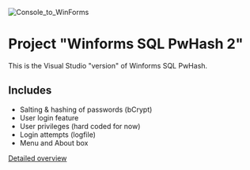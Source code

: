 ![Console_to_WinForms](https://img.shields.io/badge/Console➡️WinForms-Ported-00C853)

# Project "Winforms SQL PwHash 2"


This is the Visual Studio "version" of Winforms SQL PwHash.

## Includes

- Salting & hashing of passwords (bCrypt)
- User login feature
- User privileges (hard coded for now)
- Login attempts (logfile)
- Menu and About box

[Detailed overview](ReadMe_WinformsSQLpwHash_2.md)

